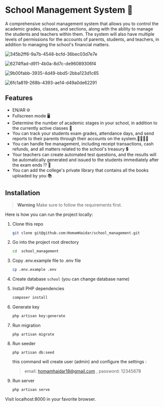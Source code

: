 
# School Management System 🏫

A comprehensive school management system that allows you to control the academic grades, classes, and sections, along with the ability to manage the students and teachers within them. The system will also have multiple levels of permissions for the accounts of parents, students, and teachers, in addition to managing the school's financial matters.


![345b2ff6-9a7b-4548-bcfd-36bec03d7e7e](https://github.com/HomamHaidar/school_management/assets/147708704/15ed2e7d-5671-48d0-bc7d-5707be9122a1)

![6274ffad-d911-4b0a-8d7c-de96089306f4](https://github.com/HomamHaidar/school_management/assets/147708704/5435e3da-93ca-435c-aeee-a4582da6491c)

![9b00fabb-3935-4d49-bbd5-2bba123d1c65](https://github.com/HomamHaidar/school_management/assets/147708704/b4172d87-e86e-49ca-99f4-ee917948cd5c)

![6fc1a819-268b-4393-ae14-d49a0de62291](https://github.com/HomamHaidar/school_management/assets/147708704/b9431902-817e-4fe3-823e-5e29b326afa8)


## Features
- EN/AR 🌐
- Fullscreen mode 🖥
- Determine the number of academic stages in your school, in addition to the currently active classes 📖
- You can track your students exam grades, attendance days, and send reports to their parents through their accounts on the system.👨‍👩‍👧‍👦
- You can handle fee management, including receipt transactions, cash refunds, and all matters related to the school's treasury 💲
- Your teachers can create automated test questions, and the results will be automatically generated and issued to the students immediately after the exam ends ⁉️ 💯
- You can add the college's private library that contains all the books uploaded by you 📚
## Installation

> **Warning**
> Make sure to follow the requirements first.

Here is how you can run the project locally:
1. Clone this repo
    ```sh
    git clone git@github.com:HomamHaidar/school_management.git
    ```

1. Go into the project root directory
    ```sh
    cd  school_management
    ```

1. Copy .env.example file to .env file
    ```sh
    cp .env.example .env
    ```
1. Create database `school` (you can change database name)

1. Install PHP dependencies 
    ```sh
    composer install
    ```

1. Generate key 
    ```sh
    php artisan key:generate
    ```


1. Run migration
    ```
    php artisan migrate
    ```
    
1. Run seeder
    ```
    php artisan db:seed
    ```
      this command will create  user (admin) and  configure the settings :
     > email: homamhaidar18@gmail.com , password: 12345678

  
1. Run server 

   
    ```sh
    php artisan serve
    ```  
Visit localhost:8000 in your favorite browser.

